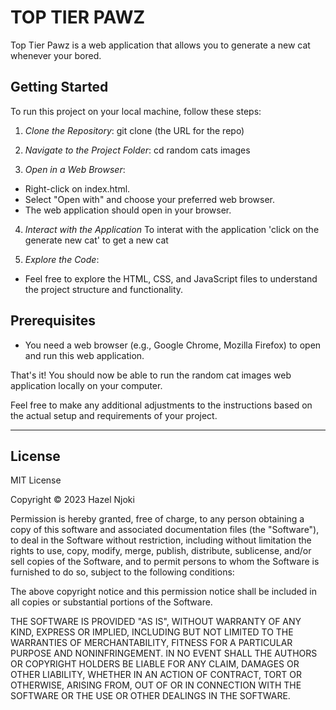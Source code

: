 

# TOP TIER PAWZ
Top Tier Pawz is a web application that allows you to generate a new cat whenever your bored.

## Getting Started

To run this project on your local machine, follow these steps:

1. *Clone the Repository*: 
git clone (the URL for the repo)

2. *Navigate to the Project Folder*:
cd random cats images

3. *Open in a Web Browser*:
- Right-click on index.html.
- Select "Open with" and choose your preferred web browser.
- The web application should open in your browser.

4. *Interact with the Application*
To interat with the application 'click on the generate new cat' to get a new cat

5. *Explore the Code*:
- Feel free to explore the HTML, CSS, and JavaScript files to understand the project structure and functionality.

## Prerequisites

- You need a web browser (e.g., Google Chrome, Mozilla Firefox) to open and run this web application.

That's it! You should now be able to run the random cat images web application locally on your computer.

Feel free to make any additional adjustments to the instructions based on the actual setup and requirements of your project.

---

## License

MIT License

Copyright © 2023 Hazel Njoki

Permission is hereby granted, free of charge, to any person obtaining a copy of this software and associated documentation files (the "Software"), to deal in the Software without restriction, including without limitation the rights to use, copy, modify, merge, publish, distribute, sublicense, and/or sell copies of the Software, and to permit persons to whom the Software is furnished to do so, subject to the following conditions:

The above copyright notice and this permission notice shall be included in all copies or substantial portions of the Software.

THE SOFTWARE IS PROVIDED "AS IS", WITHOUT WARRANTY OF ANY KIND, EXPRESS OR IMPLIED, INCLUDING BUT NOT LIMITED TO THE WARRANTIES OF MERCHANTABILITY, FITNESS FOR A PARTICULAR PURPOSE AND NONINFRINGEMENT. IN NO EVENT SHALL THE AUTHORS OR COPYRIGHT HOLDERS BE LIABLE FOR ANY CLAIM, DAMAGES OR OTHER LIABILITY, WHETHER IN AN ACTION OF CONTRACT, TORT OR OTHERWISE, ARISING FROM, OUT OF OR IN CONNECTION WITH THE SOFTWARE OR THE USE OR OTHER DEALINGS IN THE SOFTWARE.